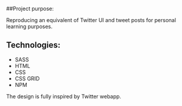 ##Project purpose:

Reproducing an equivalent of Twitter UI and tweet posts for personal learning purposes.

## Technologies:

- SASS
- HTML
- CSS
- CSS GRID
- NPM

The design is fully inspired by Twitter webapp. 
